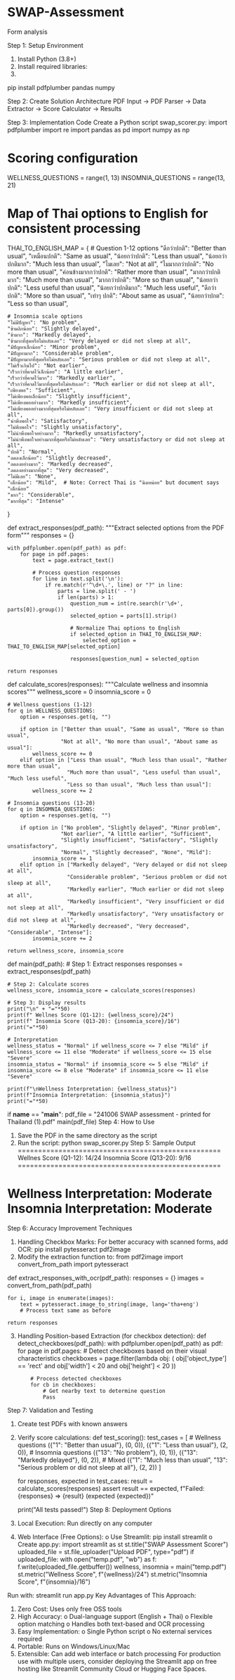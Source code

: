# SWAP-Assessment
Form analysis

Step 1: Setup Environment
1.	Install Python (3.8+)
2.	Install required libraries:
3.	
pip install pdfplumber pandas numpy

Step 2: Create Solution Architecture
PDF Input → PDF Parser → Data Extractor → Score Calculator → Results

Step 3: Implementation Code
Create a Python script swap_scorer.py:
import pdfplumber
import re
import pandas as pd
import numpy as np

# Scoring configuration
WELLNESS_QUESTIONS = range(1, 13)
INSOMNIA_QUESTIONS = range(13, 21)

# Map of Thai options to English for consistent processing
THAI_TO_ENGLISH_MAP = {
    # Question 1-12 options
    "ดีกว่าปกติ": "Better than usual",
    "เหมือนปกติ": "Same as usual",
    "น้อยกว่าปกติ": "Less than usual",
    "น้อยกว่าปกติมาก": "Much less than usual",
    "ไมเลย": "Not at all",
    "ไมมากกว่าปกติ": "No more than usual",
    "ค่อนข้างมากกว่าปกติ": "Rather more than usual",
    "มากกว่าปกติมาก": "Much more than usual",
    "มากกว่าปกติ": "More so than usual",
    "น้อยกว่าปกติ": "Less useful than usual",
    "น้อยกว่าปกติมาก": "Much less useful",
    "ดีกว่าปกติ": "More so than usual",
    "เท่าๆ ปกติ": "About same as usual",
    "น้อยกว่าปกต": "Less so than usual",
    
    # Insomnia scale options
    "ไม่มีปัญหา": "No problem",
    "ข้ามลิกน้อย": "Slightly delayed",
    "ข้ามาก": "Markedly delayed",
    "ข้ามากที่สุดหรือไม่หลับเลย": "Very delayed or did not sleep at all",
    "มีปัญหาเล็กน้อย": "Minor problem",
    "มีปัญหามาก": "Considerable problem",
    "มีปัญหามากที่สุดหรือไม่หลับเลย": "Serious problem or did not sleep at all",
    "ไม่เร็วเกินไป": "Not earlier",
    "เร็วกว่าที่คาดไว้เล็กน้อย": "A little earlier",
    "เร็วกว่าที่คาดไว้มาก": "Markedly earlier",
    "เร็วกว่าที่คาดไว้มากที่สุดหรือไม่หลับเลย": "Much earlier or did not sleep at all",
    "เพียงพอ": "Sufficient",
    "ไม่เพียงพอเล็กน้อย": "Slightly insufficient",
    "ไม่เพียงพออย่างมาก": "Markedly insufficient",
    "ไม่เพียงพออย่างมากที่สุดหรือไม่หลับเลย": "Very insufficient or did not sleep at all",
    "น่าพึงพอใจ": "Satisfactory",
    "ไม่พึงพอใจ": "Slightly unsatisfactory",
    "ไม่น่าพึงพอใจอย่างมาก": "Markedly unsatisfactory",
    "ไม่น่าพึงพอใจอย่างมากที่สุดหรือไม่หลับเลย": "Very unsatisfactory or did not sleep at all",
    "ปกติ": "Normal",
    "ลดลงเล็กน้อย": "Slightly decreased",
    "ลดลงอย่างมาก": "Markedly decreased",
    "ลดลงอย่างมากที่สุด": "Very decreased",
    "ไม่มีเลย": "None",
    "เด็กน้อย": "Mild",  # Note: Correct Thai is "นิดหน่อย" but document says "เด็กน้อย"
    "มาก": "Considerable",
    "มากที่สุด": "Intense"
}

def extract_responses(pdf_path):
    """Extract selected options from the PDF form"""
    responses = {}
    
    with pdfplumber.open(pdf_path) as pdf:
        for page in pdf.pages:
            text = page.extract_text()
            
            # Process question responses
            for line in text.split('\n'):
                if re.match(r'^\d+\.', line) or "?" in line:
                    parts = line.split(' - ')
                    if len(parts) > 1:
                        question_num = int(re.search(r'\d+', parts[0]).group())
                        selected_option = parts[1].strip()
                        
                        # Normalize Thai options to English
                        if selected_option in THAI_TO_ENGLISH_MAP:
                            selected_option = THAI_TO_ENGLISH_MAP[selected_option]
                            
                        responses[question_num] = selected_option
    
    return responses

def calculate_scores(responses):
    """Calculate wellness and insomnia scores"""
    wellness_score = 0
    insomnia_score = 0
    
    # Wellness questions (1-12)
    for q in WELLNESS_QUESTIONS:
        option = responses.get(q, "")
        
        if option in ["Better than usual", "Same as usual", "More so than usual",
                     "Not at all", "No more than usual", "About same as usual"]:
            wellness_score += 0
        elif option in ["Less than usual", "Much less than usual", "Rather more than usual",
                       "Much more than usual", "Less useful than usual", "Much less useful",
                       "Less so than usual", "Much less than usual"]:
            wellness_score += 2
    
    # Insomnia questions (13-20)
    for q in INSOMNIA_QUESTIONS:
        option = responses.get(q, "")
        
        if option in ["No problem", "Slightly delayed", "Minor problem", 
                     "Not earlier", "A little earlier", "Sufficient", 
                     "Slightly insufficient", "Satisfactory", "Slightly unsatisfactory",
                     "Normal", "Slightly decreased", "None", "Mild"]:
            insomnia_score += 1
        elif option in ["Markedly delayed", "Very delayed or did not sleep at all", 
                       "Considerable problem", "Serious problem or did not sleep at all",
                       "Markedly earlier", "Much earlier or did not sleep at all", 
                       "Markedly insufficient", "Very insufficient or did not sleep at all",
                       "Markedly unsatisfactory", "Very unsatisfactory or did not sleep at all",
                       "Markedly decreased", "Very decreased", "Considerable", "Intense"]:
            insomnia_score += 2
    
    return wellness_score, insomnia_score

def main(pdf_path):
    # Step 1: Extract responses
    responses = extract_responses(pdf_path)
    
    # Step 2: Calculate scores
    wellness_score, insomnia_score = calculate_scores(responses)
    
    # Step 3: Display results
    print("\n" + "="*50)
    print(f" Wellnes Score (Q1-12): {wellness_score}/24")
    print(f" Insomnia Score (Q13-20): {insomnia_score}/16")
    print("="*50)
    
    # Interpretation
    wellness_status = "Normal" if wellness_score <= 7 else "Mild" if wellness_score <= 11 else "Moderate" if wellness_score <= 15 else "Severe"
    insomnia_status = "Normal" if insomnia_score <= 5 else "Mild" if insomnia_score <= 8 else "Moderate" if insomnia_score <= 11 else "Severe"
    
    print(f"\nWellness Interpretation: {wellness_status}")
    print(f"Insomnia Interpretation: {insomnia_status}")
    print("="*50)

if __name__ == "__main__":
    pdf_file = "241006 SWAP assessment - printed for Thailand (1).pdf"
    main(pdf_file)
Step 4: How to Use
1.	Save the PDF in the same directory as the script
2.	Run the script:
python swap_scorer.py
Step 5: Sample Output
==================================================
 Wellnes Score (Q1-12): 14/24
 Insomnia Score (Q13-20): 9/16
==================================================

Wellness Interpretation: Moderate
Insomnia Interpretation: Moderate
==================================================
Step 6: Accuracy Improvement Techniques
1.	Handling Checkbox Marks: For better accuracy with scanned forms, add OCR:
pip install pytesseract pdf2image
2.	Modify the extraction function to:
from pdf2image import convert_from_path
import pytesseract

def extract_responses_with_ocr(pdf_path):
    responses = {}
    images = convert_from_path(pdf_path)
    
    for i, image in enumerate(images):
        text = pytesseract.image_to_string(image, lang='tha+eng')
        # Process text same as before
        
    return responses
3.	Handling Position-based Extraction (for checkbox detection):
def detect_checkboxes(pdf_path):
    with pdfplumber.open(pdf_path) as pdf:
        for page in pdf.pages:
            # Detect checkboxes based on their visual characteristics
            checkboxes = page.filter(lambda obj: (
                obj['object_type'] == 'rect' and 
                obj['width'] < 20 and 
                obj['height'] < 20
            ))
            
            # Process detected checkboxes
            for cb in checkboxes:
                # Get nearby text to determine question
                Pass
Step 7: Validation and Testing
1.	Create test PDFs with known answers
2.	Verify score calculations:
def test_scoring():
    test_cases = [
        # Wellness questions
        ({"1": "Better than usual"}, (0, 0)),
        ({"1": "Less than usual"}, (2, 0)),
        # Insomnia questions
        ({"13": "No problem"}, (0, 1)),
        ({"13": "Markedly delayed"}, (0, 2)),
        # Mixed
        ({"1": "Much less than usual", "13": "Serious problem or did not sleep at all"}, (2, 2))
    ]
    
    for responses, expected in test_cases:
        result = calculate_scores(responses)
        assert result == expected, f"Failed: {responses} => {result} (expected {expected})"
    
    print("All tests passed!")
Step 8: Deployment Options
1.	Local Execution: Run directly on any computer
2.	Web Interface (Free Options):
o	Use Streamlit: pip install streamlit
o	Create app.py:
import streamlit as st
st.title("SWAP Assessment Scorer")
uploaded_file = st.file_uploader("Upload PDF", type="pdf")
if uploaded_file:
    with open("temp.pdf", "wb") as f:
        f.write(uploaded_file.getbuffer())
    wellness, insomnia = main("temp.pdf")
    st.metric("Wellness Score", f"{wellness}/24")
    st.metric("Insomnia Score", f"{insomnia}/16")

Run with: streamlit run app.py
Key Advantages of This Approach:
1.	Zero Cost: Uses only free OSS tools
2.	High Accuracy:
o	Dual-language support (English + Thai)
o	Flexible option matching
o	Handles both text-based and OCR processing
3.	Easy Implementation:
o	Single Python script
o	No external services required
4.	Portable: Runs on Windows/Linux/Mac
5.	Extensible: Can add web interface or batch processing
For production use with multiple users, consider deploying the Streamlit app on free hosting like Streamlit Community Cloud or Hugging Face Spaces.
